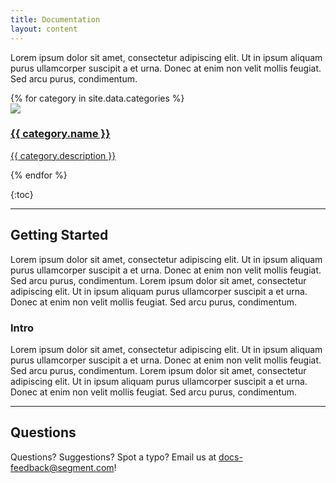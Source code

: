 ```yaml
---
title: Documentation
layout: content
---
```


Lorem ipsum dolor sit amet, consectetur adipiscing elit. Ut in ipsum aliquam purus ullamcorper suscipit a et urna. Donec at enim non velit mollis feugiat. Sed arcu purus, condimentum.

<div class="l-block-grid-collection">
{% for category in site.data.categories %}
  <a class="block-grid-item" href="{{site.baseurl}}{{ category.slug }}">
      <div class="logo">
        <img src="/assets/icons/home/{{ category.icon }}" />
      </div>
      <div class="content">
        <h3 class="title">{{ category.name }}</h3>
        <p class="description">{{ category.description }}</p>
      </div>
    </a>
  {% endfor %}
</div>

{:toc}

---

## Getting Started

Lorem ipsum dolor sit amet, consectetur adipiscing elit. Ut in ipsum aliquam purus ullamcorper suscipit a et urna. Donec at enim non velit mollis feugiat. Sed arcu purus, condimentum. Lorem ipsum dolor sit amet, consectetur adipiscing elit. Ut in ipsum aliquam purus ullamcorper suscipit a et urna. Donec at enim non velit mollis feugiat. Sed arcu purus, condimentum.

### Intro

Lorem ipsum dolor sit amet, consectetur adipiscing elit. Ut in ipsum aliquam purus ullamcorper suscipit a et urna. Donec at enim non velit mollis feugiat. Sed arcu purus, condimentum. Lorem ipsum dolor sit amet, consectetur adipiscing elit. Ut in ipsum aliquam purus ullamcorper suscipit a et urna. Donec at enim non velit mollis feugiat. Sed arcu purus, condimentum.

---

## Questions

Questions? Suggestions? Spot a typo? Email us at [docs-feedback@segment.com](mailto:docs-feedback@segment.com)!
